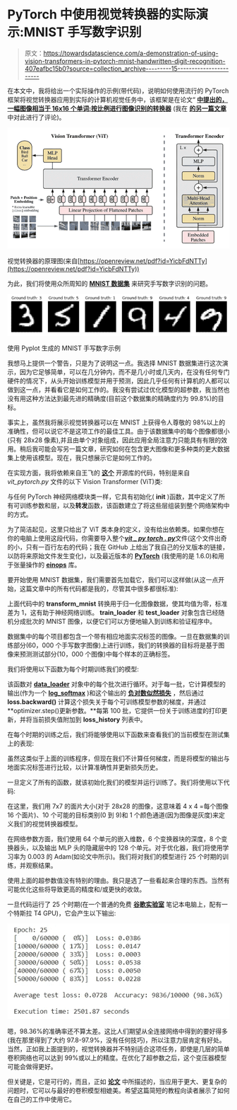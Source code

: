 # PyTorch 中使用视觉转换器的实际演示:MNIST 手写数字识别

> 原文：<https://towardsdatascience.com/a-demonstration-of-using-vision-transformers-in-pytorch-mnist-handwritten-digit-recognition-407eafbc15b0?source=collection_archive---------15----------------------->

在本文中，我将给出一个实际操作的示例(带代码)，说明如何使用流行的 PyTorch 框架将视觉转换器应用到实际的计算机视觉任务中，该框架是在论文“ [**中提出的，一幅图像相当于 16x16 个单词:按比例进行图像识别的转换器**](https://openreview.net/pdf?id=YicbFdNTTy) (我在 [**的另一篇文章**](https://medium.com/@stankriventsov/an-image-is-worth-16x16-words-transformers-for-image-recognition-at-scale-brief-review-of-the-8770a636c6a8) 中对此进行了评论)。

![](img/adc34b7f73630b80ac55a2f49d9ae59a.png)

视觉转换器的原理图(来自[https://openreview.net/pdf?id=YicbFdNTTy](https://openreview.net/pdf?id=YicbFdNTTy))

为此，我们将使用众所周知的 [**MNIST 数据集**](https://en.wikipedia.org/wiki/MNIST_database) 来研究手写数字识别的问题。

![](img/2407d2535720a56e1630d58536934d5a.png)

使用 Pyplot 生成的 MNIST 手写数字示例

我想马上提供一个警告，只是为了说明这一点。我选择 MNIST 数据集进行这次演示，因为它足够简单，可以在几分钟内，而不是几小时或几天内，在没有任何专门硬件的情况下，从头开始训练模型并用于预测，因此几乎任何有计算机的人都可以做到这一点，并看看它是如何工作的。我没有尝试过优化模型的超参数，我当然也没有用这种方法达到最先进的精确度(目前这个数据集的精确度约为 99.8%)的目标。

事实上，虽然我将展示视觉转换器可以在 MNIST 上获得令人尊敬的 98%以上的准确性，但可以说它不是这项工作的最佳工具。由于该数据集中的每个图像都很小(只有 28x28 像素),并且由单个对象组成，因此应用全局注意力只能具有有限的效用。稍后我可能会写另一篇文章，研究如何在包含更大图像和更多种类的更大数据集上使用该模型。现在，我只想展示它是如何工作的。

在实现方面，我将依赖来自王飞的 [**这个**](https://github.com/lucidrains/vit-pytorch) 开源库的代码，特别是来自 *vit_pytorch.py* 文件的以下 Vision Transformer (ViT)类:

与任何 PyTorch 神经网络模块类一样，它具有初始化( **__init__** )函数，其中定义了所有可训练参数和层，以及**转发**函数，该函数建立了将这些层组装到整个网络架构中的方式。

为了简洁起见，这里只给出了 ViT 类本身的定义，没有给出依赖类。如果你想在你的电脑上使用这段代码，你需要导入整个[***vit _ py torch . py***](https://github.com/kriventsov/vit-pytorch/blob/main/vit_pytorch/vit_pytorch.py)文件(这个文件出奇的小，只有一百行左右的代码；我在 GitHub 上给出了我自己的分叉版本的链接，以防将来原始文件发生变化)，以及最近版本的 [**PyTorch**](https://pypi.org/project/torch/) (我使用的是 1.6.0)和用于张量操作的 [**einops**](https://pypi.org/project/einops/) 库。

要开始使用 MNIST 数据集，我们需要首先加载它，我们可以这样做(从这一点开始，这篇文章中的所有代码都是我的，尽管其中很多都很标准):

上面代码中的 **transform_mnist** 转换用于归一化图像数据，使其均值为零，标准差为 1，这有助于神经网络训练。 **train_loader** 和 **test_loader** 对象包含已经随机分成批次的 MNIST 图像，以便它们可以方便地输入到训练和验证程序中。

数据集中的每个项目都包含一个带有相应地面实况标签的图像。一旦在数据集的训练部分(60，000 个手写数字图像)上进行训练，我们的转换器的目标将是基于图像来预测测试部分(10，000 个图像)中每个样本的正确标签。

我们将使用以下函数为每个时期训练我们的模型:

该函数对 [**data_loader**](https://pytorch.org/docs/stable/data.html#torch.utils.data.DataLoader) 对象中的每个批次进行循环。对于每一批，它计算模型的输出(作为一个 [**log_softmax**](https://pytorch.org/docs/master/nn.functional.html#torch.nn.functional.log_softmax) )和这个输出的 [**负对数似然损失**](https://pytorch.org/docs/stable/generated/torch.nn.NLLLoss.html#torch.nn.NLLLoss) ，然后通过 **loss.backward()** 计算这个损失关于每个可训练模型参数的梯度，并通过 **optimizer.step()更新参数。**每第 100 批，它提供一份关于训练进度的打印更新，并将当前损失值附加到 **loss_history** 列表中。

在每个时期的训练之后，我们将能够使用以下函数来查看我们的当前模型在测试集上的表现:

虽然这类似于上面的训练程序，但现在我们不计算任何梯度，而是将模型的输出与地面实况标签进行比较，以计算准确性并更新损失历史。

一旦定义了所有的函数，就该初始化我们的模型并运行训练了。我们将使用以下代码:

在这里，我们用 7x7 的面片大小(对于 28x28 的图像，这意味着 4 x 4 =每个图像 16 个面片)、10 个可能的目标类别(0 到 9)和 1 个颜色通道(因为图像是灰度)来定义我们的视觉转换器模型。

在网络参数方面，我们使用 64 个单元的嵌入维数，6 个变换器块的深度，8 个变换器头，以及输出 MLP 头的隐藏层中的 128 个单元。对于优化器，我们将使用学习率为 0.003 的 Adam(如论文中所示)。我们将对我们的模型进行 25 个时期的训练，并观察结果。

使用上面的超参数值没有特别的理由。我只是选了一些看起来合理的东西。当然有可能优化这些将导致更高的精度和/或更快的收敛。

一旦代码运行了 25 个时期(在一个普通的免费 [**谷歌实验室**](https://colab.research.google.com/) 笔记本电脑上，配有一个特斯拉 T4 GPU)，它会产生以下输出:

![](img/9e20c2f682cc032193a93c5cf513e5f7.png)

嗯，98.36%的准确率还不算太差。这比人们期望从全连接网络中得到的要好得多(我在那里得到了大约 97.8-97.9%，没有任何技巧)，所以注意力层肯定有好处。当然，正如我上面提到的，视觉转换器并不特别适合这项任务，即使是几层的简单卷积网络也可以达到 99%或以上的精度。在优化了超参数之后，这个变压器模型可能会做得更好。

但关键是，它是可行的，而且，正如 [**论文**](https://openreview.net/pdf?id=YicbFdNTTy) 中所描述的，当应用于更大、更复杂的问题时，它可以与最好的卷积模型相媲美。希望这篇简短的教程向读者展示了如何在自己的工作中使用它。